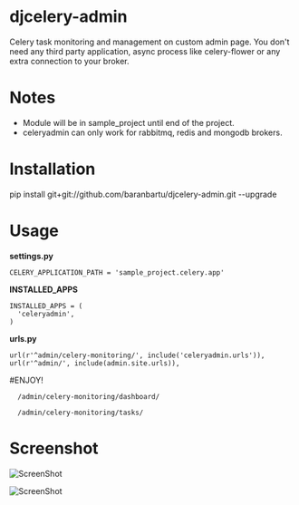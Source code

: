 # djcelery-admin

Celery task monitoring and management on custom admin page. You don't need any third party application, async process like celery-flower or any extra connection to your broker. 

# Notes

* Module will be in sample_project until end of the project. 
* celeryadmin can only work for rabbitmq, redis and mongodb brokers.
  
# Installation 

pip install git+git://github.com/baranbartu/djcelery-admin.git --upgrade

# Usage

**settings.py**

    CELERY_APPLICATION_PATH = 'sample_project.celery.app'

**INSTALLED_APPS**

    INSTALLED_APPS = (
      'celeryadmin',
    )
    
**urls.py**

    url(r'^admin/celery-monitoring/', include('celeryadmin.urls')),
    url(r'^admin/', include(admin.site.urls)), 

#ENJOY!

      /admin/celery-monitoring/dashboard/
      
      /admin/celery-monitoring/tasks/

# Screenshot

![ScreenShot](https://raw.github.com/baranbartu/djcelery-admin/master/screenshot1.png)

![ScreenShot](https://raw.github.com/baranbartu/djcelery-admin/master/screenshot2.png)
